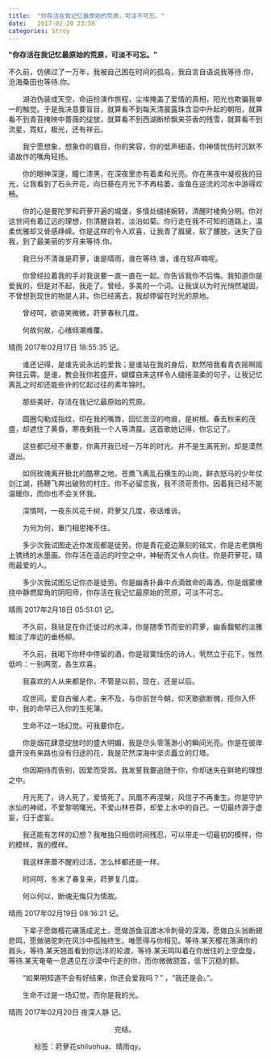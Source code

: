 ```yaml
---
title:  "你存活在我记忆最原始的荒原，可淡不可忘。"
date:   2017-02-20 23:56
categories: Stroy
---
```


**"你存活在我记忆最原始的荒原，可淡不可忘。"**

不久前，仿佛过了一万年，我被自己困在时间的孤岛，我自言自语说我等待.你，沧海桑田也等待.你。

　　湖泊伪装成天空，命运扮演作旅程，尘埃掩盖了爱情的真相，阳光也欺骗我单一的触觉。于是我决意要盲目，就算看不到每天清晨露珠含泪中升起的朝阳，就算看不到青苔掩映中蔷薇的绽放，就算看不到西湖断桥飘来芬香的残雪，就算看不到流星，霓虹，极光，还有祥云。

　　我宁愿想象，想象你的眉目，你的笑容，你的低声细语，你神情忧伤时沉默不语故作的嘴角轻扬。

　　你的眼神深邃，瞳仁漆黑，在深夜里亦有着柔和光亮。你在黑夜中凝视我的目光，让我看到了石头开花，向日葵在月光下不再枯萎，金鱼在逆流的河水中游得欢畅。

　　你的心是曼陀罗和莳萝开遍的城堡，多情处缱绻婉转，清醒时棱角分明。你对这世间有着辽远的理想，你清醒自若，淡泊如菊。你行走在我不可知的道路上，温柔优雅却又骨感峥嵘。你是这样的令人欢喜，让我青了眉黛，软了腰肢，迷失了自我，到了最美丽的岁月来等待.你。

　　我已分不清谁是莳萝，谁是晴雨，谁在等待.谁，谁在轻声喃呢。

　　你曾经拉着我的手对我说要一直一直在一起。你告诉我你不后悔。我知道你是爱我的，但是对不起，我走了。曾经，多美的一个词。让我误以为时光悄然凝固，不曾想到现世的物是人非。你已经离去，我却停留在时光的原地。

　　曾经呵，欲语笑微微，莳萝春秋几度。

　　何故何故，心绪倾潮难覆。

晴雨 2017年02月17日 18:55:35 记。

　　谁还记得，是谁先说永远的爱我；是谁站在我的身后，默然陪我看青衣摇啊摇奔往云霄。是谁，教会我你若盛开，蝴蝶自来这样令人缱绻温柔的句子，让我记忆离乱之时却还能些许的忆起过往的素年锦时。

　　那些美好，存活在我记忆最原始的荒原。

　　圆圈勾勒成指纹，印在我的嘴唇，回忆苦涩的吻痕，是树根。春去秋来的茂盛，却遮住了黄昏，寒夜剩我一个人等清晨。这首歌她记得，你忘记了。

　　这些都已经不重要，你离开我已经一万年的时光。并不是生离死别，却是漠然退出。

　　如同玫瑰离开极北的酷寒之地，苍鹰飞离乱石横生的山岗，鲜衣怒马的少年仗剑江湖，扬鞭飞奔出破败的村庄。你不必留恋我，我不须苛责你。因着我已经不能温暖你，而你也不会关怀我。

　　深情呵，一夜东风花千树，莳萝又几度，夜话难诉。

　　为何为何，重门相思掩不住。

　　多少次我试图走近你发现都是徒劳。你是青花瓷边篆刻的铭文，你是古老旗袍上镌绣的水墨画。你存活在遥远的时空之中，神秘而又令人向往。你是莳萝花，晴雨最爱的人。

　　多少次我试图忘记你亦是徒劳。你是幽香扑鼻中点滴致命的毒酒，你是烟雾缭绕中静燃犀角的阴阳师，你存活在我记忆最原始的荒原，可淡不可忘。

晴雨 2017年2月18日 05:51:01 记。

　　不久前，我驻足在你迁徙过的水泽，你是随季节而安的莳萝，幽香馥郁的淡雅黯淡了岸边的垂杨柳。

　　不久前，我喝下你杯中停留的酒，你是寂寞恬伤的诗人，茕然立于花下，怅然低吟：一别两宽，各生欢喜。

　　我喜欢的人从来都是你，不管是以前，现在，还是以后。

　　叹世间，爱自古催人老，来不及，与你前世今朝，仰天歌欲断魄，揽你入怀中，我的命早已入你的生死簿。

　　生命不过一场幻觉。可我要你在。

　　你是烟花肆意绽放时的盛大明媚，我是尽头零落渺小的瞬间光亮。你是在彼岸盛开没有来路也没有归途的花，我是茫然深海中坚贞矗立的灯塔。

　　你因期待而告别，因爱而受苦。我发誓我要追随于你，你却迷失在鲜艳的理想之中。

　　月光死了，诗人死了，爱情死了。凤凰不再涅槃，风信子不再重生。你是守护水仙的神祗，不爱黎明曙光，不爱山林苍莽，却爱上水中的自己。一切最终源于虚妄，归于虚妄。

　　我还能有怎样的幻想？我唯独只相信时间残忍，可以带走一切最初的模样，你的模样，我的模样。

　　我这样荼蘼不醒的过活，怎么样都还是一样。

　　时间呵，冬末了春复来，莳萝复几度。

　　何以何以，断魂无悔只为情故。

晴雨 2017年02月19日 08:16:21 记。

　　下辈子愿做樱花碾落成泥土，愿做游鱼泅渡冰冷刺骨的深海，愿做白头翁断翅悲鸣，愿做骆驼刺在风沙中孤独终生。唯愿得与你相见。等待.某天樱花落满你的肩头，等待.某天翘首看到你远洋的轮渡，等待.某天鸣叫着在你居住的上空盘旋，等待.某天奄奄一息遇见在沙漠中行走的你，而你微微颔首，低下沉稳的额。

　　“如果明知道不会有好结果，你还会爱我吗？” ，“我还是会。”。

　　生命不过是一场幻觉，而你是我的光。

晴雨 2017年02月20日 夜深人静 记。

　　　　　　　　　　　　　　　完结。
               
              标签：莳萝花shiluohua、晴雨qy。

